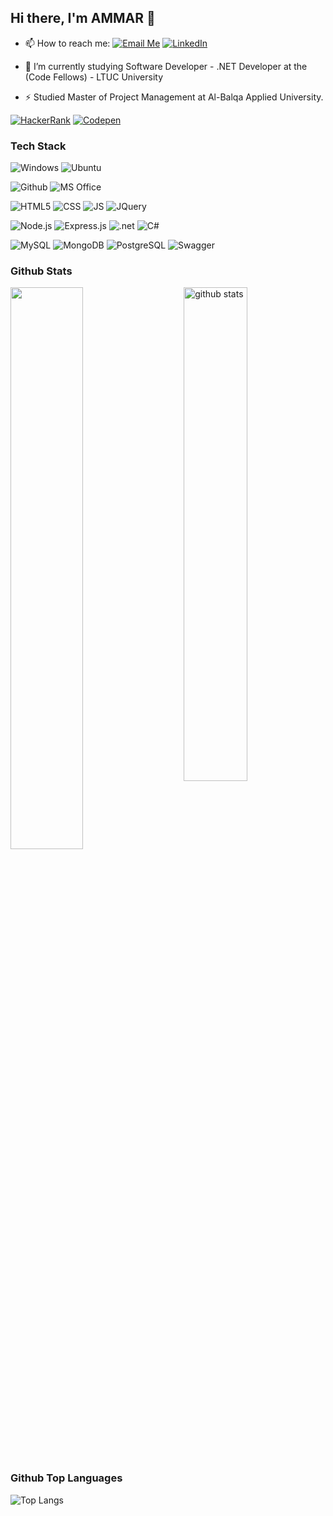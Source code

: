## Hi there, I'm AMMAR 👋

- 📫 How to reach me: 
<a href="mailto:ammarmohammed018@gmail.com
">![Email Me](https://img.shields.io/badge/Gmail-D14836?style=for-the-badge&logo=gmail&logoColor=white)</a>
<a href="https://www.linkedin.com/in/ammar-albesani-532985189/" target="_blank">![LinkedIn](https://img.shields.io/badge/LinkedIn-0077B5?style=for-the-badge&logo=linkedin&logoColor=white)</a>

- 🔭 I’m currently studying Software Developer - .NET Developer at the (Code Fellows) - LTUC University
- ⚡ Studied Master of Project Management at Al-Balqa Applied University.

[![HackerRank](https://img.shields.io/badge/AMMARALBESANI_jo-brightgreen?logo=HackerRank&logoColor=Green&labelColor=black)](https://www.hackerrank.com/dashboard)
[![Codepen](https://img.shields.io/badge/Codewars-AMMARALBESANI-maroon?logo=codewars&logoColor=maroon&labelColor=black)](https://www.codewars.com/users/AMMARALBESANI)


### Tech Stack
<!-- <img alt="" src="" /> -->
<p>
    <img alt="Windows" src="https://img.shields.io/badge/Windows-0078D6?style=for-the-badge&logo=windows&logoColor=white" />
    <img alt="Ubuntu" src="https://img.shields.io/badge/Ubuntu-E95420?style=for-the-badge&logo=ubuntu&logoColor=white" />
</p>

<p>
    <img alt="Github" src="https://img.shields.io/badge/GitHub-100000?style=for-the-badge&logo=github&logoColor=white" />
    <img alt="MS Office" src="https://img.shields.io/badge/Microsoft_Office-D83B01?style=for-the-badge&logo=microsoft-office&logoColor=white" />
</p>

<p>
    <img alt="HTML5" src="https://img.shields.io/badge/HTML5-E34F26?style=for-the-badge&logo=html5&logoColor=white" />
    <img alt="CSS" src="https://img.shields.io/badge/CSS-239120?&style=for-the-badge&logo=css3&logoColor=white" />
    <img alt="JS" src="https://img.shields.io/badge/JavaScript-F7DF1E?style=for-the-badge&logo=javascript&logoColor=black" />
    <img alt="JQuery" src="https://img.shields.io/badge/jQuery-0769AD?style=for-the-badge&logo=jquery&logoColor=white" />
</p>
<p>
    <img alt="Node.js" src="https://img.shields.io/badge/Node.js-43853D?style=for-the-badge&logo=node.js&logoColor=white" />
    <img alt="Express.js" src="https://img.shields.io/badge/Express.js-404D59?style=for-the-badge" />
    <img alt=".net" src="https://img.shields.io/badge/.NET-5C2D91?style=for-the-badge&logo=.net&logoColor=white" />
    <img alt="C#" src="https://img.shields.io/badge/C%23-239120?style=for-the-badge&logo=c-sharp&logoColor=white" />
   
</p>
<p>
    <img alt="MySQL" src="https://img.shields.io/badge/MySQL-00000F?style=for-the-badge&logo=mysql&logoColor=white" />
    <img alt="MongoDB" src="https://img.shields.io/badge/MongoDB-4EA94B?style=for-the-badge&logo=mongodb&logoColor=white" />
    <img alt="PostgreSQL" src="https://img.shields.io/badge/-PostgreSQL-000000?style=flat&logo=postgresql&logoColor=ffffff&labelColor=336791" />
    <img alt="Swagger" src="https://img.shields.io/badge/-Swagger-%23Clojure?style=for-the-badge&logo=swagger&logoColor=white" />
</p>

### Github Stats
<img src="https://github-readme-stats.vercel.app/api?username=AMMARALBESANI&show_icons=true&theme=gotham" alt="github stats" width="45%" align="right"/>
<img src="https://github-readme-streak-stats.herokuapp.com/?user=AMMARALBESANI&theme=dark" width="48%" >

### Github Top Languages
 ![Top Langs](https://github-readme-stats.vercel.app/api/top-langs/?username=AMMARALBESANI&layout=compact)
